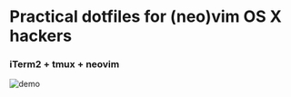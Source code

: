 # Practical dotfiles for (neo)vim OS X hackers

### iTerm2 + tmux + neovim

![demo](images/demo2.gif)
